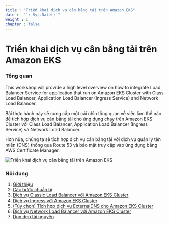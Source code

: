 ```yaml
---
title : "Triển khai dịch vụ cân bằng tải trên Amazon EKS"
date :  "`r Sys.Date()`" 
weight : 1 
chapter : false
---
```

# Triển khai dịch vụ cân bằng tải trên Amazon EKS

### Tổng quan

This workshop will provide a high level overview on how to integrate Load Balancer Service for application that run on Amazon EKS Cluster with Class Load Balancer, Application Load Balancer (Ingress Service) and Network Load Balancer.

Bài thực hành này sẽ cung cấp một cái nhìn tổng quan về việc làm thế nào để tích hợp dịch vụ cân bằng tải cho ứng dụng chạy trên Amazon EKS Cluster với Class Load Balancer, Application Load Balancer (Ingress Service) và Network Load Balancer.

Hơn nữa, chúng ta sẽ tích hợp dịch vụ cân bằng tải với dịch vụ quản lý tên miền (DNS) thông qua Route 53 và bảo mật truy cập vào ứng dụng bằng AWS Certificate Manager.

![Triển khai dịch vụ cân bằng tải trên Amazon EKS](../images/eksingress.png?pc=60pt)

### Nội dung

1. [Giới thiệu](../1-introduce/)
2. [Các bước chuẩn bị](../2-prerequiste/)
3. [Dịch vụ Classic Load Balancer với Amazon EKS Cluster](../3-clbnlbwitheks/)
4. [Dịch vụ Ingress với Amazon EKS Cluster](../4-ingresswitheks/)
5. [(Tùy chọn) Tích hợp dịch vụ ExternalDNS cho Amazon EKS Cluster](../5-dnsingresswitheks/)
6. [Dịch vụ Network Load Balancer với Amazon EKS Cluster](../6-nlbwitheks/)
7. [Dọn dẹp tài nguyên](../7-cleanup/)